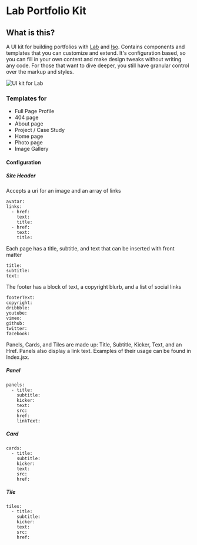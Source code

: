 # Lab Portfolio Kit

## What is this?

A UI kit for building portfolios with [Lab](https://compositor.io/lab) and [Iso](https://compositor.io/iso). Contains components and templates that you can customize and extend. It's configuration based, so you can fill in your own content and make design tweaks without writing any code. For those that want to dive deeper, you still have granular control over the markup and styles. 

![UI kit for Lab](https://c8r.imgix.net/213bc9b8c0b2ad6c821feeaf/lab-portfolio-kit.png?w=1920&fit=clip)

### Templates for 

- Full Page Profile 
- 404 page
- About page
- Project / Case Study
- Home page
- Photo page
- Image Gallery

#### Configuration

##### Site Header
Accepts a uri for an image and an array of links
```
avatar: 
links: 
  - href: 
    text: 
    title: 
  - href: 
    text: 
    title: 
```

Each page has a title, subtitle, and text that can be inserted with front matter

```
title: 
subtitle: 
text: 
```

The footer has a block of text, a copyright blurb, and a list of social links

```
footerText: 
copyright: 
dribbble: 
youtube: 
vimeo: 
github: 
twitter: 
facebook: 
```

Panels, Cards, and Tiles are made up: Title, Subtitle, Kicker, Text, and an Href. Panels also display a link text. Examples of their usage can be found in Index.jsx.

##### Panel

```
panels: 
  - title: 
    subtitle: 
    kicker: 
    text: 
    src: 
    href: 
    linkText: 
```

##### Card

```
cards: 
  - title: 
    subtitle: 
    kicker: 
    text: 
    src: 
    href: 
```

##### Tile

```
tiles: 
  - title: 
    subtitle: 
    kicker: 
    text: 
    src: 
    href: 
```

